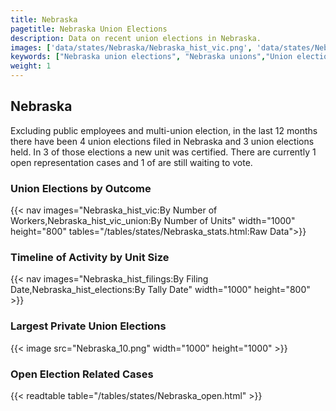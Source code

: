 ```yaml
---
title: Nebraska
pagetitle: Nebraska Union Elections
description: Data on recent union elections in Nebraska.
images: ['data/states/Nebraska/Nebraska_hist_vic.png', 'data/states/Nebraska/Nebraska_hist_size.png', 'data/states/Nebraska/Nebraska_10.png']
keywords: ["Nebraska union elections", "Nebraska unions","Union elections"]
weight: 1
---
```

##  Nebraska

Excluding public employees and multi-union election, in the last 12 months there have been 4 union elections filed in Nebraska and 3 union elections held. In 3 of those elections a new unit was certified. There are currently 1 open representation cases and 1 of are still waiting to vote.

### Union Elections by Outcome
{{< nav images="Nebraska_hist_vic:By Number of Workers,Nebraska_hist_vic_union:By Number of Units" width="1000" height="800" tables="/tables/states/Nebraska_stats.html:Raw Data">}}

### Timeline of Activity by Unit Size
{{< nav images="Nebraska_hist_filings:By Filing Date,Nebraska_hist_elections:By Tally Date" width="1000" height="800" >}}

### Largest Private Union Elections
{{< image src="Nebraska_10.png" width="1000" height="1000"  >}}

### Open Election Related Cases
{{< readtable table="/tables/states/Nebraska_open.html" >}}

